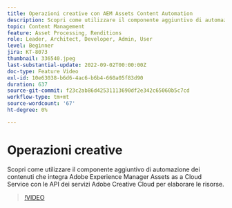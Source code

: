 ```yaml
---
title: Operazioni creative con AEM Assets Content Automation
description: Scopri come utilizzare il componente aggiuntivo di automazione dei contenuti che integra Adobe Experience Manager Assets as a Cloud Service con le API dei servizi Adobe Creative Cloud per elaborare le risorse.
topic: Content Management
feature: Asset Processing, Renditions
role: Leader, Architect, Developer, Admin, User
level: Beginner
jira: KT-8073
thumbnail: 336540.jpeg
last-substantial-update: 2022-09-02T00:00:00Z
doc-type: Feature Video
exl-id: 10e63038-b6d6-4ac6-b6b4-660a05f83d90
duration: 637
source-git-commit: f23c2ab86d42531113690df2e342c65060b5c7cd
workflow-type: tm+mt
source-wordcount: '67'
ht-degree: 0%

---
```


# Operazioni creative

Scopri come utilizzare il componente aggiuntivo di automazione dei contenuti che integra Adobe Experience Manager Assets as a Cloud Service con le API dei servizi Adobe Creative Cloud per elaborare le risorse.

>[!VIDEO](https://video.tv.adobe.com/v/336540?quality=12&learn=on)
